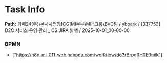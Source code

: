 # Task Info

**Path:** 카페24(주)\본사사업장\[CG]MI본부\MIH그룹\BVO팀 / ybpark / [337753] D2C 서비스 운영 관리 _ CS JIRA 발행 / 2025-10-01_00-00-00

### BPMN
- ["https://n8n-mi-011-web.hanpda.com/workflow/do3rBrpqRH0E9mik"]

